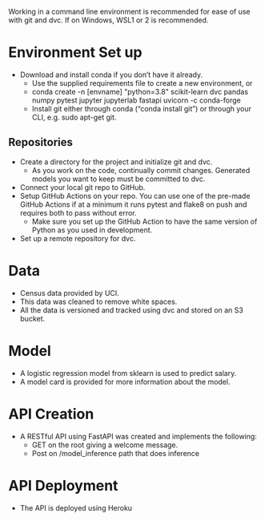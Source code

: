 Working in a command line environment is recommended for ease of use with git and dvc. If on Windows, WSL1 or 2 is recommended.

# Environment Set up
* Download and install conda if you don’t have it already.
    * Use the supplied requirements file to create a new environment, or
    * conda create -n [envname] "python=3.8" scikit-learn dvc pandas numpy pytest jupyter jupyterlab fastapi uvicorn -c conda-forge
    * Install git either through conda (“conda install git”) or through your CLI, e.g. sudo apt-get git.

## Repositories
* Create a directory for the project and initialize git and dvc.
    * As you work on the code, continually commit changes. Generated models you want to keep must be committed to dvc.
* Connect your local git repo to GitHub.
* Setup GitHub Actions on your repo. You can use one of the pre-made GitHub Actions if at a minimum it runs pytest and flake8 on push and requires both to pass without error.
    * Make sure you set up the GitHub Action to have the same version of Python as you used in development.
* Set up a remote repository for dvc.

# Data
* Census data provided by UCI.
* This data was cleaned to remove white spaces.
* All the data is versioned and tracked using dvc and stored on an S3 bucket.

# Model
* A logistic regression model from sklearn is used to predict salary.
* A model card is provided for more information about the model.

# API Creation
*  A RESTful API using FastAPI was created and implements the following:
    * GET on the root giving a welcome message.
    * Post on /model_inference path that does inference

# API Deployment
* The API is deployed using Heroku
